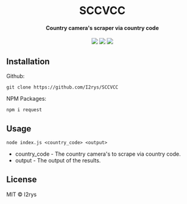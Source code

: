 <h1 align="center">SCCVCC</h1>
<h4 align="center">Country camera's scraper via country code</h4>
<p align="center">
	<a href="https://github.com/I2rys/SCCVCC/blob/main/LICENSE"><img src="https://img.shields.io/github/license/I2rys/SCCVCC?style=flat-square"></img></a>
	<a href="https://github.com/I2rys/SCCVCC/issues"><img src="https://img.shields.io/github/issues/I2rys/SCCVCC.svg"></img></a>
	<a href="https://nodejs.org/"><img src="https://img.shields.io/badge/-Nodejs-green?style=flat-square&logo=Node.js"></img></a>
</p>


## Installation
Github:

    git clone https://github.com/I2rys/SCCVCC

NPM Packages:

    npm i request
    
## Usage

    node index.js <country_code> <output>

+ country_code - The country camera's to scrape via country code.
+ output - The output of the results.

## License
MIT © I2rys
